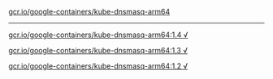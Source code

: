 [gcr.io/google-containers/kube-dnsmasq-arm64](https://hub.docker.com/r/anjia0532/kube-dnsmasq-arm64/tags/) 

----
[gcr.io/google-containers/kube-dnsmasq-arm64:1.4 √](https://hub.docker.com/r/anjia0532/kube-dnsmasq-arm64/tags/)

[gcr.io/google-containers/kube-dnsmasq-arm64:1.3 √](https://hub.docker.com/r/anjia0532/kube-dnsmasq-arm64/tags/)

[gcr.io/google-containers/kube-dnsmasq-arm64:1.2 √](https://hub.docker.com/r/anjia0532/kube-dnsmasq-arm64/tags/)

